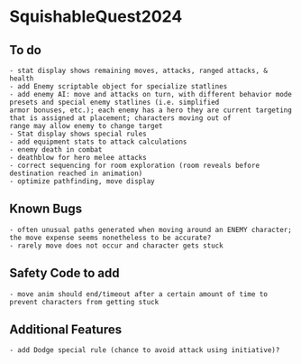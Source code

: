 # SquishableQuest2024

## To do
	- stat display shows remaining moves, attacks, ranged attacks, & health
	- add Enemy scriptable object for specialize statlines
	- add enemy AI: move and attacks on turn, with different behavior mode presets and special enemy statlines (i.e. simplified
	armor bonuses, etc.); each enemy has a hero they are current targeting that is assigned at placement; characters moving out of 
	range may allow enemy to change target
	- Stat display shows special rules
	- add equipment stats to attack calculations
	- enemy death in combat
	- deathblow for hero melee attacks
	- correct sequencing for room exploration (room reveals before destination reached in animation)
	- optimize pathfinding, move display

## Known Bugs
	- often unusual paths generated when moving around an ENEMY character; the move expense seems nonetheless to be accurate?
	- rarely move does not occur and character gets stuck

## Safety Code to add
	- move anim should end/timeout after a certain amount of time to prevent characters from getting stuck

## Additional Features
	- add Dodge special rule (chance to avoid attack using initiative)?